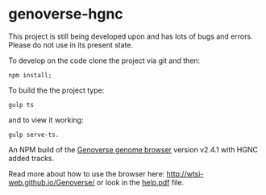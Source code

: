 # genoverse-hgnc

This project is still being developed upon and has lots of bugs and errors. Please do not use in its present state.

To develop on the code clone the project via git and then:
```
npm install;
```

To build the the project type:
```
gulp ts
```
and to view it working:
```
gulp serve-ts.
```
An NPM build of the [Genoverse genome browser](https://github.com/wtsi-web/Genoverse) version v2.4.1 with HGNC added tracks.

Read more about how to use the browser here: http://wtsi-web.github.io/Genoverse/ or look in the [help.pdf](https://github.com/HGNC/genoverse-hgnc/blob/master/help.pdf) file.
